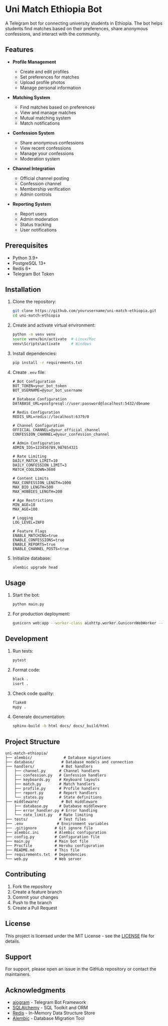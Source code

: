 # Uni Match Ethiopia Bot

A Telegram bot for connecting university students in Ethiopia. The bot helps students find matches based on their preferences, share anonymous confessions, and interact with the community.

## Features

- **Profile Management**
  - Create and edit profiles
  - Set preferences for matches
  - Upload profile photos
  - Manage personal information

- **Matching System**
  - Find matches based on preferences
  - View and manage matches
  - Mutual matching system
  - Match notifications

- **Confession System**
  - Share anonymous confessions
  - View recent confessions
  - Manage your confessions
  - Moderation system

- **Channel Integration**
  - Official channel posting
  - Confession channel
  - Membership verification
  - Admin controls

- **Reporting System**
  - Report users
  - Admin moderation
  - Status tracking
  - User notifications

## Prerequisites

- Python 3.9+
- PostgreSQL 13+
- Redis 6+
- Telegram Bot Token

## Installation

1. Clone the repository:
   ```bash
   git clone https://github.com/yourusername/uni-match-ethiopia.git
   cd uni-match-ethiopia
   ```

2. Create and activate virtual environment:
   ```bash
   python -m venv venv
   source venv/bin/activate  # Linux/Mac
   venv\Scripts\activate     # Windows
   ```

3. Install dependencies:
   ```bash
   pip install -r requirements.txt
   ```

4. Create `.env` file:
   ```env
   # Bot Configuration
   BOT_TOKEN=your_bot_token
   BOT_USERNAME=@your_bot_username

   # Database Configuration
   DATABASE_URL=postgresql://user:password@localhost:5432/dbname

   # Redis Configuration
   REDIS_URL=redis://localhost:6379/0

   # Channel Configuration
   OFFICIAL_CHANNEL=@your_official_channel
   CONFESSION_CHANNEL=@your_confession_channel

   # Admin Configuration
   ADMIN_IDS=123456789,987654321

   # Rate Limiting
   DAILY_MATCH_LIMIT=10
   DAILY_CONFESSION_LIMIT=3
   MATCH_COOLDOWN=3600

   # Content Limits
   MAX_CONFESSION_LENGTH=1000
   MAX_BIO_LENGTH=500
   MAX_HOBBIES_LENGTH=200

   # Age Restrictions
   MIN_AGE=18
   MAX_AGE=100

   # Logging
   LOG_LEVEL=INFO

   # Feature Flags
   ENABLE_MATCHING=true
   ENABLE_CONFESSIONS=true
   ENABLE_REPORTS=true
   ENABLE_CHANNEL_POSTS=true
   ```

5. Initialize database:
   ```bash
   alembic upgrade head
   ```

## Usage

1. Start the bot:
   ```bash
   python main.py
   ```

2. For production deployment:
   ```bash
   gunicorn web:app --worker-class aiohttp.worker.GunicornWebWorker --bind 0.0.0.0:$PORT
   ```

## Development

1. Run tests:
   ```bash
   pytest
   ```

2. Format code:
   ```bash
   black .
   isort .
   ```

3. Check code quality:
   ```bash
   flake8
   mypy .
   ```

4. Generate documentation:
   ```bash
   sphinx-build -b html docs/ docs/_build/html
   ```

## Project Structure

```
uni-match-ethiopia/
├── alembic/              # Database migrations
├── database/            # Database models and connection
├── handlers/            # Bot handlers
│   ├── channel.py      # Channel handlers
│   ├── confession.py   # Confession handlers
│   ├── keyboards.py    # Keyboard layouts
│   ├── match.py        # Match handlers
│   ├── profile.py      # Profile handlers
│   ├── report.py       # Report handlers
│   └── states.py       # State definitions
├── middleware/          # Bot middleware
│   ├── database.py     # Database middleware
│   ├── error_handler.py # Error handling
│   └── rate_limit.py   # Rate limiting
├── tests/              # Test files
├── .env               # Environment variables
├── .gitignore        # Git ignore file
├── alembic.ini       # Alembic configuration
├── config.py         # Configuration file
├── main.py           # Main bot file
├── Procfile          # Heroku configuration
├── README.md         # This file
├── requirements.txt  # Dependencies
└── web.py            # Web server
```

## Contributing

1. Fork the repository
2. Create a feature branch
3. Commit your changes
4. Push to the branch
5. Create a Pull Request

## License

This project is licensed under the MIT License - see the [LICENSE](LICENSE) file for details.

## Support

For support, please open an issue in the GitHub repository or contact the maintainers.

## Acknowledgments

- [aiogram](https://github.com/aiogram/aiogram) - Telegram Bot Framework
- [SQLAlchemy](https://www.sqlalchemy.org/) - SQL Toolkit and ORM
- [Redis](https://redis.io/) - In-Memory Data Structure Store
- [Alembic](https://alembic.sqlalchemy.org/) - Database Migration Tool 